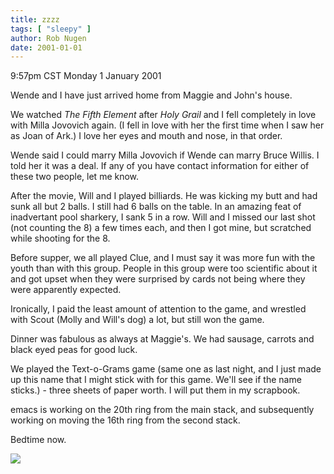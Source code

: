 ```yaml
---
title: zzzz
tags: [ "sleepy" ]
author: Rob Nugen
date: 2001-01-01
---
```


<title>Maggie and John's</title>
<p class=date>9:57pm CST Monday 1 January 2001</p>

<p>Wende and I have just arrived home from Maggie and John's house.

<p>We watched <em>The Fifth Element</em> after <em>Holy Grail</em> and
I fell completely in love with Milla Jovovich again.  (I fell in love
with her the first time when I saw her as Joan of Ark.)  I love her
eyes and mouth and nose, in that order.</p>

<p>Wende said I could marry Milla Jovovich if Wende can marry Bruce
Willis.  I told her it was a deal.  If any of you have contact
information for either of these two people, let me know.</p>

<p>After the movie, Will and I played billiards.  He was kicking my
butt and had sunk all but 2 balls.  I still had 6 balls on the table.
In an amazing feat of inadvertant pool sharkery, I sank 5 in a row.
Will and I missed our last shot (not counting the 8) a few times each,
and then I got mine, but scratched while shooting for the 8.</p>

<p>Before supper, we all played Clue, and I must say it was more fun
with the youth than with this group.  People in this group were too
scientific about it and got upset when they were surprised by cards
not being where they were apparently expected.</p>

<p>Ironically, I paid the least amount of attention to the game, and
wrestled with Scout (Molly and Will's dog) a lot, but still won the
game.</p>

<p>Dinner was fabulous as always at Maggie's.  We had sausage, carrots
and black eyed peas for good luck.</p>

<p>We played the Text-o-Grams game (same one as last night, and I just
made up this name that I might stick with for this game.  We'll see if
the name sticks.) - three sheets of paper worth.  I will put them in
my scrapbook.</p>

<p>emacs is working on the 20th ring from the main stack, and
subsequently working on moving the 16th ring from the second
stack.</p>

<p>Bedtime now.</p>

<p><img src='/images/rob/wL-ROB.gif'/></p>
